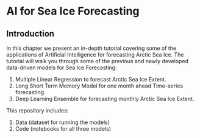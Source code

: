 # AI for Sea Ice Forecasting

## Introduction
In this chapter we present an in-depth tutorial covering some of the applications of Artificial Intelligence for forecasting Arctic Sea Ice. The tutorial will walk you through some of the previous and newly developed data-driven models for Sea Ice Forecasting:
1. Multiple Linear Regression to forecast Arctic Sea Ice Extent.
2. Long Short Term Memory Model for one month ahead Time-series forecasting.
3. Deep Learning Ensemble for forecasting monthly Arctic Sea Ice Extent.

This repository includes: 
1. Data (dataset for running the models)
2. Code (notebooks for all three models)
